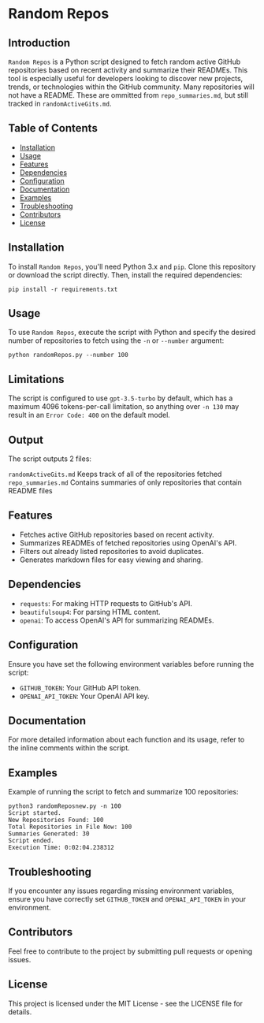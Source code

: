 # Random Repos

## Introduction

`Random Repos` is a Python script designed to fetch random active GitHub repositories based on recent activity and summarize their READMEs. This tool is especially useful for developers looking to discover new projects, trends, or technologies within the GitHub community. Many repositories will not have a README. These are ommitted from `repo_summaries.md`, but still tracked in `randomActiveGits.md`.

## Table of Contents

- [Installation](#installation)
- [Usage](#usage)
- [Features](#features)
- [Dependencies](#dependencies)
- [Configuration](#configuration)
- [Documentation](#documentation)
- [Examples](#examples)
- [Troubleshooting](#troubleshooting)
- [Contributors](#contributors)
- [License](#license)

## Installation

To install `Random Repos`, you'll need Python 3.x and `pip`. Clone this repository or download the script directly. Then, install the required dependencies:

```
pip install -r requirements.txt
```

## Usage

To use `Random Repos`, execute the script with Python and specify the desired number of repositories to fetch using the `-n` or `--number` argument:

```
python randomRepos.py --number 100
```

## Limitations

The script is configured to use `gpt-3.5-turbo` by default, which has a maximum 4096 tokens-per-call limitation, so anything over `-n 130` may result in an `Error Code: 400` on the default model.

## Output

The script outputs 2 files:

`randomActiveGits.md` Keeps track of all of the repositories fetched
`repo_summaries.md` Contains summaries of only repositories that contain README files

## Features

- Fetches active GitHub repositories based on recent activity.
- Summarizes READMEs of fetched repositories using OpenAI's API.
- Filters out already listed repositories to avoid duplicates.
- Generates markdown files for easy viewing and sharing.

## Dependencies

- `requests`: For making HTTP requests to GitHub's API.
- `beautifulsoup4`: For parsing HTML content.
- `openai`: To access OpenAI's API for summarizing READMEs.

## Configuration

Ensure you have set the following environment variables before running the script:

- `GITHUB_TOKEN`: Your GitHub API token.
- `OPENAI_API_TOKEN`: Your OpenAI API key.

## Documentation

For more detailed information about each function and its usage, refer to the inline comments within the script.

## Examples

Example of running the script to fetch and summarize 100 repositories:

```
python3 randomReposnew.py -n 100
Script started.
New Repositories Found: 100
Total Repositories in File Now: 100
Summaries Generated: 30
Script ended.
Execution Time: 0:02:04.238312
```

## Troubleshooting

If you encounter any issues regarding missing environment variables, ensure you have correctly set `GITHUB_TOKEN` and `OPENAI_API_TOKEN` in your environment.

## Contributors

Feel free to contribute to the project by submitting pull requests or opening issues.

## License

This project is licensed under the MIT License - see the LICENSE file for details.
